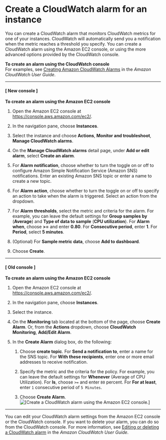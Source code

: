 # Create a CloudWatch alarm for an instance<a name="using-cloudwatch-createalarm"></a>

You can create a CloudWatch alarm that monitors CloudWatch metrics for one of your instances\. CloudWatch will automatically send you a notification when the metric reaches a threshold you specify\. You can create a CloudWatch alarm using the Amazon EC2 console, or using the more advanced options provided by the CloudWatch console\.

**To create an alarm using the CloudWatch console**  
For examples, see [Creating Amazon CloudWatch Alarms](https://docs.aws.amazon.com/AmazonCloudWatch/latest/monitoring/AlarmThatSendsEmail.html) in the *Amazon CloudWatch User Guide*\.

------
#### [ New console ]

**To create an alarm using the Amazon EC2 console**

1. Open the Amazon EC2 console at [https://console\.aws\.amazon\.com/ec2/](https://console.aws.amazon.com/ec2/)\.

1. In the navigation pane, choose **Instances**\.

1. Select the instance and choose **Actions**, **Monitor and troubleshoot**, **Manage CloudWatch alarms**\.

1. On the **Manage CloudWatch alarms** detail page, under **Add or edit alarm**, select **Create an alarm**\.

1. For **Alarm notification**, choose whether to turn the toggle on or off to configure Amazon Simple Notification Service \(Amazon SNS\) notifications\. Enter an existing Amazon SNS topic or enter a name to create a new topic\.

1. For **Alarm action**, choose whether to turn the toggle on or off to specify an action to take when the alarm is triggered\. Select an action from the dropdown\.

1. For **Alarm thresholds**, select the metric and criteria for the alarm\. For example, you can leave the default settings for **Group samples by** \(**Average**\) and **Type of data to sample** \(**CPU utilization**\)\. For **Alarm when**, choose **>=** and enter **0\.80**\. For **Consecutive period**, enter **1**\. For **Period**, select **5 minutes**\.

1. \(Optional\) For **Sample metric data**, choose **Add to dashboard**\.

1. Choose **Create**\.

------
#### [ Old console ]

**To create an alarm using the Amazon EC2 console**

1. Open the Amazon EC2 console at [https://console\.aws\.amazon\.com/ec2/](https://console.aws.amazon.com/ec2/)\.

1. In the navigation pane, choose **Instances**\.

1. Select the instance\.

1. On the **Monitoring** tab located at the bottom of the page, choose **Create Alarm**\. Or, from the **Actions** dropdown, choose **CloudWatch Monitoring**, **Add/Edit Alarm**\.

1. In the **Create Alarm** dialog box, do the following:

   1. Choose **create topic**\. For **Send a notification to**, enter a name for the SNS topic\. For **With these recipients**, enter one or more email addresses to receive notification\.

   1. Specify the metric and the criteria for the policy\. For example, you can leave the default settings for **Whenever** \(Average of CPU Utilization\)\. For **Is**, choose `>=` and enter `80` percent\. For **For at least**, enter `1` consecutive period of `5 Minutes`\.

   1. Choose **Create Alarm**\.  
![\[Create a CloudWatch alarm using the Amazon EC2 console.\]](http://docs.aws.amazon.com/AWSEC2/latest/WindowsGuide/images/monitoring_create_alarm.png)

------

You can edit your CloudWatch alarm settings from the Amazon EC2 console or the CloudWatch console\. If you want to delete your alarm, you can do so from the CloudWatch console\. For more information, see [Editing or deleting a CloudWatch alarm](https://docs.aws.amazon.com/AmazonCloudWatch/latest/monitoring/Edit-CloudWatch-Alarm.html) in the *Amazon CloudWatch User Guide*\.